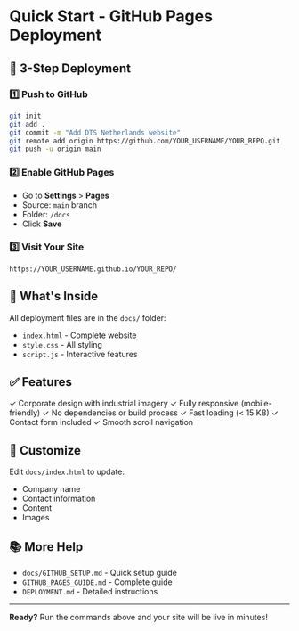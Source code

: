 # Quick Start - GitHub Pages Deployment

## 🚀 3-Step Deployment

### 1️⃣ Push to GitHub
```bash
git init
git add .
git commit -m "Add DTS Netherlands website"
git remote add origin https://github.com/YOUR_USERNAME/YOUR_REPO.git
git push -u origin main
```

### 2️⃣ Enable GitHub Pages
- Go to **Settings** > **Pages**
- Source: `main` branch
- Folder: `/docs`
- Click **Save**

### 3️⃣ Visit Your Site
```
https://YOUR_USERNAME.github.io/YOUR_REPO/
```

## 📁 What's Inside

All deployment files are in the `docs/` folder:
- `index.html` - Complete website
- `style.css` - All styling
- `script.js` - Interactive features

## ✅ Features

✓ Corporate design with industrial imagery
✓ Fully responsive (mobile-friendly)
✓ No dependencies or build process
✓ Fast loading (< 15 KB)
✓ Contact form included
✓ Smooth scroll navigation

## 📝 Customize

Edit `docs/index.html` to update:
- Company name
- Contact information
- Content
- Images

## 📚 More Help

- `docs/GITHUB_SETUP.md` - Quick setup guide
- `GITHUB_PAGES_GUIDE.md` - Complete guide
- `DEPLOYMENT.md` - Detailed instructions

---

**Ready?** Run the commands above and your site will be live in minutes!
